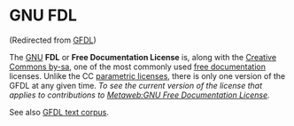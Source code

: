 
# GNU FDL

(Redirected from [GFDL](/gfdl))

The [GNU](/gnu) **FDL** or **Free Documentation License** is, along with the [Creative Commons by-sa](/creative-commons-by-sa), one of the most commonly used [free documentation](/free-documentation) licenses. Unlike the CC [parametric licenses](/parametric-license), there is only one version of the GFDL at any given time. *To see the current version of the license that applies to contributions to [Metaweb:GNU Free Documentation License](/metaweb-gnu-free-documentation-license).*

See also [GFDL text corpus](/gfdl-text-corpus).

